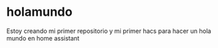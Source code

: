 # holamundo
Estoy creando mi primer repositorio y mi primer hacs para hacer un hola mundo en home assistant
